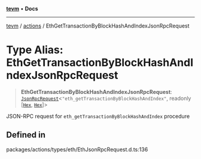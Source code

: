 [**tevm**](../../README.md) • **Docs**

***

[tevm](../../modules.md) / [actions](../README.md) / EthGetTransactionByBlockHashAndIndexJsonRpcRequest

# Type Alias: EthGetTransactionByBlockHashAndIndexJsonRpcRequest

> **EthGetTransactionByBlockHashAndIndexJsonRpcRequest**: [`JsonRpcRequest`](../../index/type-aliases/JsonRpcRequest.md)\<`"eth_getTransactionByBlockHashAndIndex"`, readonly [[`Hex`](../../index/type-aliases/Hex.md), [`Hex`](../../index/type-aliases/Hex.md)]\>

JSON-RPC request for `eth_getTransactionByBlockHashAndIndex` procedure

## Defined in

packages/actions/types/eth/EthJsonRpcRequest.d.ts:136
